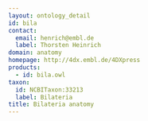 ```yaml
---
layout: ontology_detail
id: bila
contact: 
  email: henrich@embl.de
  label: Thorsten Heinrich
domain: anatomy
homepage: http://4dx.embl.de/4DXpress
products: 
  - id: bila.owl
taxon: 
  id: NCBITaxon:33213
  label: Bilateria
title: Bilateria anatomy
---
```


